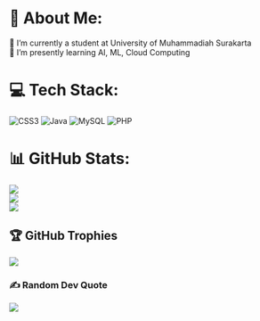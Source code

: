 # 💫 About Me:
🔭 I’m currently a student at University of Muhammadiah Surakarta<br>🌱 I’m presently learning AI, ML, Cloud Computing<br>


# 💻 Tech Stack:
![CSS3](https://img.shields.io/badge/css3-%231572B6.svg?style=for-the-badge&logo=css3&logoColor=white) ![Java](https://img.shields.io/badge/java-%23ED8B00.svg?style=for-the-badge&logo=openjdk&logoColor=white) ![MySQL](https://img.shields.io/badge/mysql-4479A1.svg?style=for-the-badge&logo=mysql&logoColor=white) ![PHP](https://img.shields.io/badge/php-%23777BB4.svg?style=for-the-badge&logo=php&logoColor=white)
# 📊 GitHub Stats:
![](https://github-readme-stats.vercel.app/api?username=faizanbhaat&theme=monokai&hide_border=false&include_all_commits=true&count_private=false)<br/>
![](https://nirzak-streak-stats.vercel.app/?user=faizanbhaat&theme=monokai&hide_border=false)<br/>
![](https://github-readme-stats.vercel.app/api/top-langs/?username=faizanbhaat&theme=monokai&hide_border=false&include_all_commits=true&count_private=false&layout=compact)

## 🏆 GitHub Trophies
![](https://github-profile-trophy.vercel.app/?username=faizanbhaat&theme=monokai&no-frame=true&no-bg=true&margin-w=4)

### ✍️ Random Dev Quote
![](https://quotes-github-readme.vercel.app/api?type=horizontal&theme=radical)

<!-- Proudly created with GPRM ( https://gprm.itsvg.in ) -->
